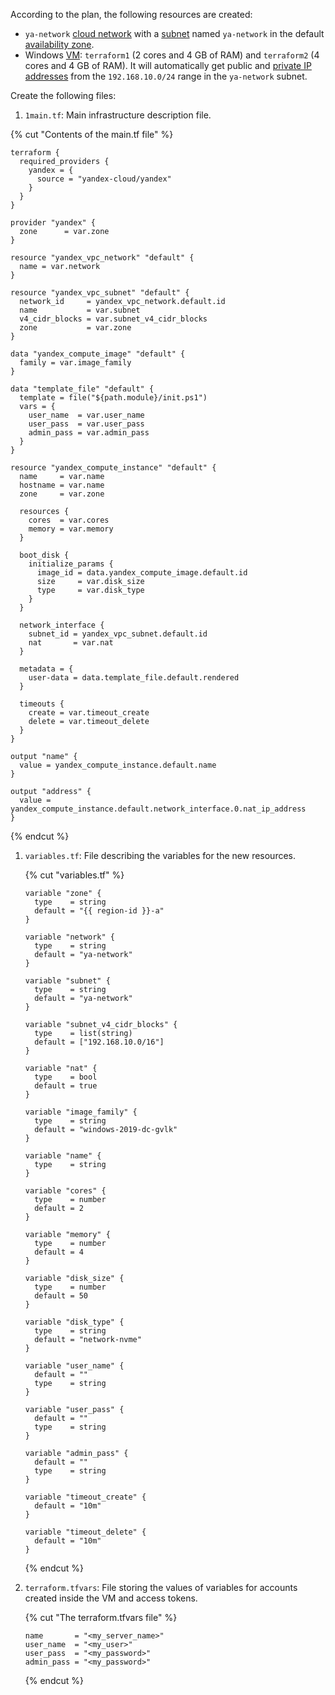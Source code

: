 According to the plan, the following resources are created:
* `ya-network` [cloud network](../../vpc/concepts/network.md#network) with a [subnet](../../vpc/concepts/network.md#subnet) named `ya-network` in the default [availability zone](../../overview/concepts/geo-scope.md).
* Windows [VM](../../compute/concepts/vm.md): `terraform1` (2 cores and 4 GB of RAM) and `terraform2` (4 cores and 4 GB of RAM). It will automatically get public and [private IP addresses](../../vpc/concepts/address.md#internal-addresses) from the `192.168.10.0/24` range in the `ya-network` subnet.

Create the following files:
1. `1main.tf`: Main infrastructure description file.

  {% cut "Contents of the main.tf file" %}

  ```hcl
  terraform {
    required_providers {
      yandex = {
        source = "yandex-cloud/yandex"
      }
    }
  }

  provider "yandex" {
    zone      = var.zone
  }

  resource "yandex_vpc_network" "default" {
    name = var.network
  }

  resource "yandex_vpc_subnet" "default" {
    network_id     = yandex_vpc_network.default.id
    name           = var.subnet
    v4_cidr_blocks = var.subnet_v4_cidr_blocks
    zone           = var.zone
  }

  data "yandex_compute_image" "default" {
    family = var.image_family
  }

  data "template_file" "default" {
    template = file("${path.module}/init.ps1")
    vars = {
      user_name  = var.user_name
      user_pass  = var.user_pass
      admin_pass = var.admin_pass
    }
  }

  resource "yandex_compute_instance" "default" {
    name     = var.name
    hostname = var.name
    zone     = var.zone

    resources {
      cores  = var.cores
      memory = var.memory
    }

    boot_disk {
      initialize_params {
        image_id = data.yandex_compute_image.default.id
        size     = var.disk_size
        type     = var.disk_type
      }
    }

    network_interface {
      subnet_id = yandex_vpc_subnet.default.id
      nat       = var.nat
    }

    metadata = {
      user-data = data.template_file.default.rendered
    }

    timeouts {
      create = var.timeout_create
      delete = var.timeout_delete
    }
  }

  output "name" {
    value = yandex_compute_instance.default.name
  }

  output "address" {
    value = yandex_compute_instance.default.network_interface.0.nat_ip_address
  }
  ```

  {% endcut %}

1. `variables.tf`: File describing the variables for the new resources.

   {% cut "variables.tf" %}

   ```hcl
   variable "zone" {
     type    = string
     default = "{{ region-id }}-a"
   }

   variable "network" {
     type    = string
     default = "ya-network"
   }

   variable "subnet" {
     type    = string
     default = "ya-network"
   }

   variable "subnet_v4_cidr_blocks" {
     type    = list(string)
     default = ["192.168.10.0/16"]
   }

   variable "nat" {
     type    = bool
     default = true
   }

   variable "image_family" {
     type    = string
     default = "windows-2019-dc-gvlk"
   }

   variable "name" {
     type    = string
   }

   variable "cores" {
     type    = number
     default = 2
   }

   variable "memory" {
     type    = number
     default = 4
   }

   variable "disk_size" {
     type    = number
     default = 50
   }

   variable "disk_type" {
     type    = string
     default = "network-nvme"
   }

   variable "user_name" {
     default = ""
     type    = string
   }

   variable "user_pass" {
     default = ""
     type    = string
   }

   variable "admin_pass" {
     default = ""
     type    = string
   }

   variable "timeout_create" {
     default = "10m"
   }

   variable "timeout_delete" {
     default = "10m"
   }
   ```

   {% endcut %}

1. `terraform.tfvars`: File storing the values of variables for accounts created inside the VM and access tokens.

   {% cut "The terraform.tfvars file" %}

   ```hcl
   name       = "<my_server_name>"
   user_name  = "<my_user>"
   user_pass  = "<my_password>"
   admin_pass = "<my_password>"
   ```

   {% endcut %}